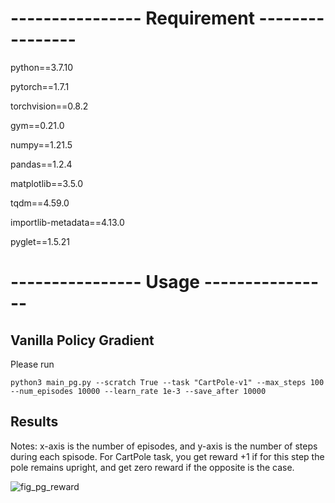 # ---------------- Requirement ----------------

python==3.7.10

pytorch==1.7.1

torchvision==0.8.2

gym==0.21.0

numpy==1.21.5

pandas==1.2.4

matplotlib==3.5.0

tqdm==4.59.0

importlib-metadata==4.13.0

pyglet==1.5.21

# ---------------- Usage ----------------
## Vanilla Policy Gradient 
Please run
```
python3 main_pg.py --scratch True --task "CartPole-v1" --max_steps 100 --num_episodes 10000 --learn_rate 1e-3 --save_after 10000
```

## Results
Notes: x-axis is the number of episodes, and y-axis is the number of steps during each spisode. For CartPole task, you get reward +1 if for this step the pole remains upright, and get zero reward if the opposite is the case.

![fig_pg_reward](https://github.com/krm9c/RL_thompson/assets/38525155/cf437c8a-6bfe-4ee3-9fbb-48634343b068)


